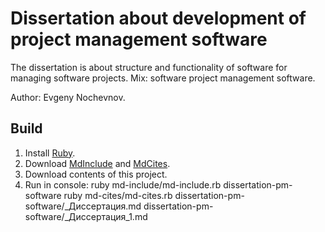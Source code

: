 # Dissertation about development of project management software

The dissertation is about structure and functionality of software for managing software projects. Mix: software project management software.

Author: Evgeny Nochevnov.

## Build

1. Install [Ruby](http://ruby-lang.org/).
2. Download [MdInclude](https://github.com/crosspath/md-include) and [MdCites](https://github.com/crosspath/md-cites).
3. Download contents of this project.
4. Run in console:
      ruby md-include/md-include.rb dissertation-pm-software
      ruby md-cites/md-cites.rb dissertation-pm-software/_Диссертация.md dissertation-pm-software/_Диссертация_1.md
